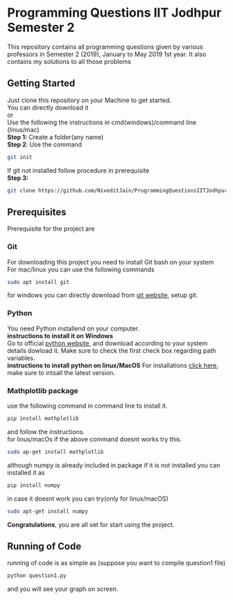 # Programming Questions IIT Jodhpur Semester 2
This repository contains all programming questions given by various professors in Semester 2 (2019), January to May 2019 1st year. It also contains my solutions to all those problems
## Getting Started
Just clone this repository on your Machine to get started.</br>
You can directly download it</br>
or</br> 
Use the following the instructions in cmd(windows)/command line (linus/mac)</br> 
**Step 1:** Create a folder(any name)</br>
**Step 2**: Use the command 
```sh
git init
```
If git not installed follow procedure in prerequisite</br>
**Step 3:**
```sh 
git clone https://github.com/NiveditJain/ProgrammingQuestionsIITJodhpur.git 
```
## Prerequisites
Prerequisite for the project are
### Git 
For downloading this project you need to install Git bash on your system</br>
For mac/linux you can use the following commands
```sh
sudo apt install git
```
for windows you can directly download from [git website](https://git-scm.com/downloads), setup git.
### Python
You need Python installend on your computer.</br>
**instructions to install it on Windows**</br>
Go to official [python website](https://www.python.org/), and download according to your system details dowload it. Make sure to check the first check box regarding path variables.</br>
**instructions to install python on linux/MacOS**
For installations [click here](http://ubuntuhandbook.org/index.php/2017/07/install-python-3-6-1-in-ubuntu-16-04-lts/), make sure to intsall the latest version.
### Mathplotlib package
use the following command in command line to install it.
```sh 
pip install mathplotlib
```
and follow the instructions.</br>
for linus/macOs if the above command doesnt works try this.
```sh
sudo ap-get install mathplotlib
```
although numpy is already included in package if it is not installed you can installed it as
```sh
pip install numpy
```
in case it doesnt work you can try(only for linux/macOS) 
```sh
sudo apt-get install numpy
```
**Congratulations**, you are all set for start using the project.
## Running of Code
running of code is as simple as (suppose you want to compile question1 file)
```sh
python question1.py
```
and you will see your graph on screen.